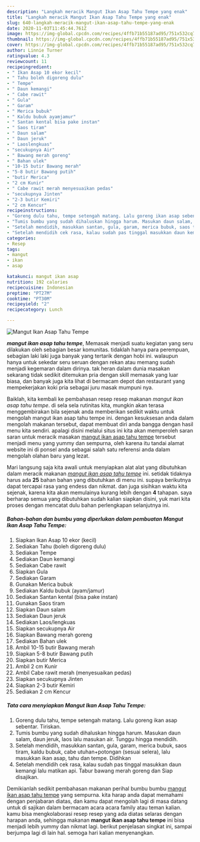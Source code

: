 ```yaml
---
description: "Langkah meracik Mangut Ikan Asap Tahu Tempe yang enak"
title: "Langkah meracik Mangut Ikan Asap Tahu Tempe yang enak"
slug: 640-langkah-meracik-mangut-ikan-asap-tahu-tempe-yang-enak
date: 2020-11-03T11:45:44.761Z
image: https://img-global.cpcdn.com/recipes/4ffb71b55187ad95/751x532cq70/mangut-ikan-asap-tahu-tempe-foto-resep-utama.jpg
thumbnail: https://img-global.cpcdn.com/recipes/4ffb71b55187ad95/751x532cq70/mangut-ikan-asap-tahu-tempe-foto-resep-utama.jpg
cover: https://img-global.cpcdn.com/recipes/4ffb71b55187ad95/751x532cq70/mangut-ikan-asap-tahu-tempe-foto-resep-utama.jpg
author: Linnie Turner
ratingvalue: 4.3
reviewcount: 11
recipeingredient:
- " Ikan Asap 10 ekor kecil"
- " Tahu boleh digoreng dulu"
- " Tempe"
- " Daun kemangi"
- " Cabe rawit"
- " Gula"
- " Garam"
- " Merica bubuk"
- " Kaldu bubuk ayamjamur"
- " Santan kental bisa pake instan"
- " Saos tiram"
- " Daun salam"
- " Daun jeruk"
- " Laoslengkuas"
- "secukupnya Air"
- " Bawang merah goreng"
- " Bahan ulek"
- "10-15 butir Bawang merah"
- "5-8 butir Bawang putih"
- "butir Merica"
- "2 cm Kunir"
- " Cabe rawit merah menyesuaikan pedas"
- "secukupnya Jinten"
- "2-3 butir Kemiri"
- "2 cm Kencur"
recipeinstructions:
- "Goreng dulu tahu, tempe setengah matang. Lalu goreng ikan asap sebentar. Tiriskan."
- "Tumis bumbu yang sudah dihaluskan hingga harum. Masukan daun salam, daun jeruk, laos lalu masukan air. Tunggu hingga mendidih."
- "Setelah mendidih, masukkan santan, gula, garam, merica bubuk, saos tiram, kaldu bubuk, cabe utuhan+potongan (sesuai selera), lalu masukkan ikan asap, tahu dan tempe. Didihkan"
- "Setelah mendidih cek rasa, kalau sudah pas tinggal masukkan daun kemangi lalu matikan api. Tabur bawang merah goreng dan Siap disajikan."
categories:
- Resep
tags:
- mangut
- ikan
- asap

katakunci: mangut ikan asap 
nutrition: 192 calories
recipecuisine: Indonesian
preptime: "PT27M"
cooktime: "PT30M"
recipeyield: "2"
recipecategory: Lunch

---
```



![Mangut Ikan Asap Tahu Tempe](https://img-global.cpcdn.com/recipes/4ffb71b55187ad95/751x532cq70/mangut-ikan-asap-tahu-tempe-foto-resep-utama.jpg)

<b><i>mangut ikan asap tahu tempe</i></b>, Memasak menjadi suatu kegiatan yang seru dilakukan oleh sebagian besar komunitas. tidaklah hanya para perempuan, sebagian laki laki juga banyak yang tertarik dengan hobi ini. walaupun hanya untuk sekedar seru seruan dengan rekan atau memang sudah menjadi kegemaran dalam dirinya. tak heran dalam dunia masakan sekarang tidak sedikit ditemukan pria dengan skill memasak yang luar biasa, dan banyak juga kita lihat di bermacam depot dan restaurant yang mempekerjakan koki pria sebagai juru masak mumpuni nya.

Baiklah, kita kembali ke pembahasan resep resep makanan <i>mangut ikan asap tahu tempe</i>. di sela sela rutinitas kita, mungkin akan terasa menggembirakan bila sejenak anda memberikan sedikit waktu untuk mengolah mangut ikan asap tahu tempe ini. dengan kesuksesan anda dalam mengolah makanan tersebut, dapat membuat diri anda bangga dengan hasil menu kita sendiri. apalagi disini melalui situs ini kita akan memperoleh saran saran untuk meracik masakan <u>mangut ikan asap tahu tempe</u> tersebut menjadi menu yang yummy dan sempurna, oleh karena itu tandai alamat website ini di ponsel anda sebagai salah satu referensi anda dalam mengolah olahan baru yang lezat.




Mari langsung saja kita awali untuk menyiapkan alat alat yang dibutuhkan dalam meracik makanan <u><i>mangut ikan asap tahu tempe</i></u> ini. setidak tidaknya harus ada <b>25</b> bahan bahan yang dibutuhkan di menu ini. supaya berikutnya dapat tercapai rasa yang endess dan nikmat. dan juga sisihkan waktu kita sejenak, karena kita akan memulainya kurang lebih dengan <b>4</b> tahapan. saya berharap semua yang dibutuhkan sudah kalian siapkan disini, yuk mari kita proses dengan mencatat dulu bahan perlengkapan selanjutnya ini.

<!--inarticleads1-->

##### Bahan-bahan dan bumbu yang diperlukan dalam pembuatan Mangut Ikan Asap Tahu Tempe:

1. Siapkan  Ikan Asap 10 ekor (kecil)
1. Sediakan  Tahu (boleh digoreng dulu)
1. Sediakan  Tempe
1. Sediakan  Daun kemangi
1. Sediakan  Cabe rawit
1. Siapkan  Gula
1. Sediakan  Garam
1. Gunakan  Merica bubuk
1. Sediakan  Kaldu bubuk (ayam/jamur)
1. Sediakan  Santan kental (bisa pake instan)
1. Gunakan  Saos tiram
1. Siapkan  Daun salam
1. Sediakan  Daun jeruk
1. Sediakan  Laos/lengkuas
1. Siapkan secukupnya Air
1. Siapkan  Bawang merah goreng
1. Sediakan  Bahan ulek
1. Ambil 10-15 butir Bawang merah
1. Siapkan 5-8 butir Bawang putih
1. Siapkan butir Merica
1. Ambil 2 cm Kunir
1. Ambil  Cabe rawit merah (menyesuaikan pedas)
1. Siapkan secukupnya Jinten
1. Siapkan 2-3 butir Kemiri
1. Sediakan 2 cm Kencur




<!--inarticleads2-->

##### Tata cara menyiapkan Mangut Ikan Asap Tahu Tempe:

1. Goreng dulu tahu, tempe setengah matang. Lalu goreng ikan asap sebentar. Tiriskan.
1. Tumis bumbu yang sudah dihaluskan hingga harum. Masukan daun salam, daun jeruk, laos lalu masukan air. Tunggu hingga mendidih.
1. Setelah mendidih, masukkan santan, gula, garam, merica bubuk, saos tiram, kaldu bubuk, cabe utuhan+potongan (sesuai selera), lalu masukkan ikan asap, tahu dan tempe. Didihkan
1. Setelah mendidih cek rasa, kalau sudah pas tinggal masukkan daun kemangi lalu matikan api. Tabur bawang merah goreng dan Siap disajikan.




Demikianlah sedikit pembahasan makanan perihal bumbu bumbu <u>mangut ikan asap tahu tempe</u> yang sempurna. kita harap anda dapat memahami dengan penjabaran diatas, dan kamu dapat mengolah lagi di masa datang untuk di sajikan dalam bermacam acara acara family atau teman kalian. kamu bisa mengkolaborasi resep resep yang ada diatas selaras dengan harapan anda, sehingga makanan <b>mangut ikan asap tahu tempe</b> ini bisa menjadi lebih yummy dan nikmat lagi. berikut penjelasan singkat ini, sampai berjumpa lagi di lain hal. semoga hari kalian menyenangkan.
